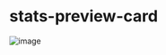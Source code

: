 # stats-preview-card
![image](https://github.com/NavyaVeeram/stats-preview-card/assets/113278607/4fdbfb76-cf2f-48d3-a819-520776410680)
